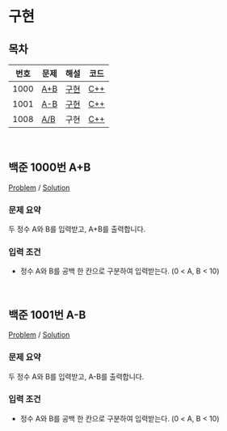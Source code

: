 # 구현

## 목차

<table>
<thead>
  <tr>
    <th>번호</th>
    <th>문제</th>
    <th>해설</th>
    <th>코드</th>
  </tr>
</thead>
<tbody>
  <!-- 문제번호 순으로 정렬한다. -->
  <!--
  <tr>
    <td>번호</td>
    <td><a href="문제링크">문제제목</a></td>
    <td><a href="해설링크">알고리즘분류</a></td>
    <td><a href="코드링크">C++</a></td>
  </tr>
  -->
  <tr>
    <td>1000</td>
    <td><a href="https://www.acmicpc.net/problem/1000">A+B</a></td>
    <td><a href="#boj1000">구현</a></td>
    <td><a href="boj1000.cpp">C++</a></td>
  </tr>
  <tr>
    <td>1001</td>
    <td><a href="https://www.acmicpc.net/problem/1001">A-B</a></td>
    <td><a href="#boj1001">구현</a></td>
    <td><a href="boj1001.cpp">C++</a></td>
  </tr>
  <tr>
    <td>1008</td>
    <td><a href="https://www.acmicpc.net/problem/1008">A/B</a></td>
    <td><a>구현</a></td>
    <td><a href="boj1008.cpp">C++</a></td>
  </tr>
</tbody>
</table>

<br>

## <a id="boj1000">백준 1000번 A+B</a>

[Problem](https://www.acmicpc.net/problem/1000) / [Solution](boj1000.cpp)

### 문제 요약

두 정수 A와 B를 입력받고, A+B를 출력합니다.

### 입력 조건

- 정수 A와 B를 공백 한 칸으로 구분하여 입력받는다. (0 < A, B < 10)

<br>

## <a id="boj1001">백준 1001번 A-B</a>

[Problem](https://www.acmicpc.net/problem/1001) / [Solution](boj1001.cpp)

### 문제 요약

두 정수 A와 B를 입력받고, A-B를 출력합니다.

### 입력 조건

- 정수 A와 B를 공백 한 칸으로 구분하여 입력받는다. (0 < A, B < 10)
